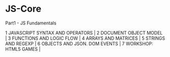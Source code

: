 # JS-Core

Part1 - JS Fundamentals

1 JAVASCRIPT SYNTAX AND OPERATORS | 
2 DOCUMENT OBJECT MODEL | 
3 FUNCTIONS AND LOGIC FLOW | 
4 ARRAYS AND MATRICES | 
5 STRINGS AND REGEXP | 
6 OBJECTS AND JSON. DOM EVENTS | 
7 WORKSHOP: HTML5 GAMES | 